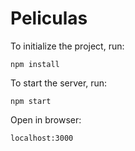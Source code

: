 # Peliculas

To initialize the project, run:

```
npm install
```


To start the server, run:

```
npm start
```

Open in browser:

```
localhost:3000
```

